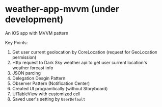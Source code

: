 # weather-app-mvvm (under development)

An iOS app with MVVM pattern


Key Points:
1. Get user current geolocation by CoreLocation (request for GeoLocation permission)
2. Http request to Dark Sky weather api to get user current location's weather forcast info
3. JSON parcing
4. Delegation Desgin Pattern
5. Observer Pattern (Notification Center)
6. Created UI programtically (without Storyboard)
7. UITableView with customized cell
8. Saved user's setting by `UserDefault`

